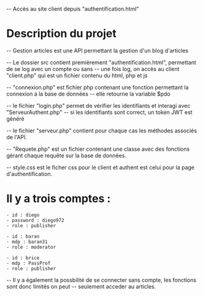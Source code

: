 -- Accès au site client depuis "authentification.html"

# Description du projet

-- Gestion articles est une API permettant la gestion d'un blog d'articles

-- Le dossier src contient premièrement "authentification.html", permettant de se log avec un compte ou sans
-- une fois log, on accès au client "client.php" qui est un fichier contenu du html, php et js

-- "connexion.php" est fichier php contenant une fonction permettant la connexion a la base de données
-- elle retourne la variable $pdo

-- le fichier "login.php" permet de vérifier les identifiants et interagi avec "ServeurAuthent.php"
-- si les identifiants sont correct, un token JWT est généré 

-- le fichier "serveur.php" contient pour chaque cas les méthodes associés de l'API.

-- "Requete.php" est un fichier contenant une classe avec des fonctions gérant chaque requête sur la base de données.

-- style.css est le ficher css pour le client et authent est celui pour la page d'authentification.

# Il y a trois comptes :
    - id : diego
    - password : diego972
    - role : publisher

    - id : baran
    - mdp : baran31
    - role : moderator

    - id : brice
    - mdp : PassProf
    - role : publisher

-- Il y a également la possbilité de se connecter sans compte, les fonctions sont donc limités on peut 
-- seulement acceder au articles.